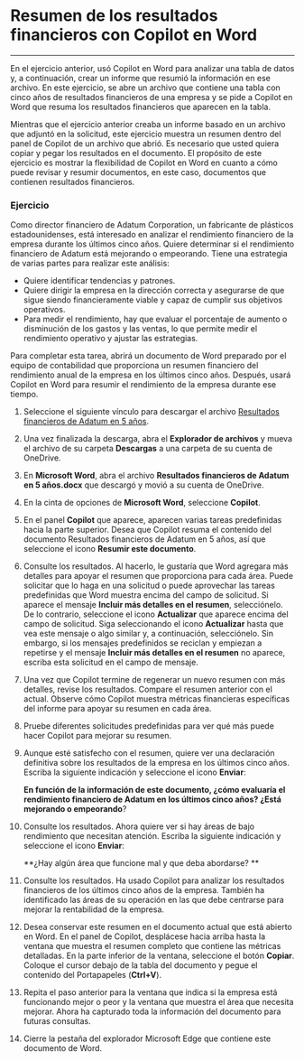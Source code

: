 # Resumen de los resultados financieros con Copilot en Word
---
En el ejercicio anterior, usó Copilot en Word para analizar una tabla de datos y, a continuación, crear un informe que resumió la información en ese archivo. En este ejercicio, se abre un archivo que contiene una tabla con cinco años de resultados financieros de una empresa y se pide a Copilot en Word que resuma los resultados financieros que aparecen en la tabla.

Mientras que el ejercicio anterior creaba un informe basado en un archivo que adjuntó en la solicitud, este ejercicio muestra un resumen dentro del panel de Copilot de un archivo que abrió. Es necesario que usted quiera copiar y pegar los resultados en el documento. El propósito de este ejercicio es mostrar la flexibilidad de Copilot en Word en cuanto a cómo puede revisar y resumir documentos, en este caso, documentos que contienen resultados financieros.

### Ejercicio

Como director financiero de Adatum Corporation, un fabricante de plásticos estadounidenses, está interesado en analizar el rendimiento financiero de la empresa durante los últimos cinco años. Quiere determinar si el rendimiento financiero de Adatum está mejorando o empeorando. Tiene una estrategia de varias partes para realizar este análisis:

 -  Quiere identificar tendencias y patrones.
 -  Quiere dirigir la empresa en la dirección correcta y asegurarse de que sigue siendo financieramente viable y capaz de cumplir sus objetivos operativos.
 -  Para medir el rendimiento, hay que evaluar el porcentaje de aumento o disminución de los gastos y las ventas, lo que permite medir el rendimiento operativo y ajustar las estrategias.

Para completar esta tarea, abrirá un documento de Word preparado por el equipo de contabilidad que proporciona un resumen financiero del rendimiento anual de la empresa en los últimos cinco años. Después, usará Copilot en Word para resumir el rendimiento de la empresa durante ese tiempo.

1.  Seleccione el siguiente vínculo para descargar el archivo [Resultados financieros de Adatum en 5 años](https://go.microsoft.com/fwlink/?linkid=2268923).
2.  Una vez finalizada la descarga, abra el **Explorador de archivos** y mueva el archivo de su carpeta **Descargas** a una carpeta de su cuenta de OneDrive.
3.  En **Microsoft Word**, abra el archivo **Resultados financieros de Adatum en 5 años.docx** que descargó y movió a su cuenta de OneDrive.
4.  En la cinta de opciones de **Microsoft Word**, seleccione **Copilot**.
5.  En el panel **Copilot** que aparece, aparecen varias tareas predefinidas hacia la parte superior. Desea que Copilot resuma el contenido del documento Resultados financieros de Adatum en 5 años, así que seleccione el icono **Resumir este documento**.
6.  Consulte los resultados. Al hacerlo, le gustaría que Word agregara más detalles para apoyar el resumen que proporciona para cada área. Puede solicitar que lo haga en una solicitud o puede aprovechar las tareas predefinidas que Word muestra encima del campo de solicitud. Si aparece el mensaje **Incluir más detalles en el resumen**, selecciónelo. De lo contrario, seleccione el icono **Actualizar** que aparece encima del campo de solicitud. Siga seleccionando el icono **Actualizar** hasta que vea este mensaje o algo similar y, a continuación, selecciónelo. Sin embargo, si los mensajes predefinidos se reciclan y empiezan a repetirse y el mensaje **Incluir más detalles en el resumen** no aparece, escriba esta solicitud en el campo de mensaje.
7.  Una vez que Copilot termine de regenerar un nuevo resumen con más detalles, revise los resultados. Compare el resumen anterior con el actual. Observe cómo Copilot muestra métricas financieras específicas del informe para apoyar su resumen en cada área.
8.  Pruebe diferentes solicitudes predefinidas para ver qué más puede hacer Copilot para mejorar su resumen.
9.  Aunque esté satisfecho con el resumen, quiere ver una declaración definitiva sobre los resultados de la empresa en los últimos cinco años. Escriba la siguiente indicación y seleccione el icono **Enviar**:
    
    **En función de la información de este documento, ¿cómo evaluaría el rendimiento financiero de Adatum en los últimos cinco años? ¿Está mejorando o empeorando**?
10. Consulte los resultados. Ahora quiere ver si hay áreas de bajo rendimiento que necesitan atención. Escriba la siguiente indicación y seleccione el icono **Enviar**:

    **¿Hay algún área que funcione mal y que deba abordarse? **
11. Consulte los resultados. Ha usado Copilot para analizar los resultados financieros de los últimos cinco años de la empresa. También ha identificado las áreas de su operación en las que debe centrarse para mejorar la rentabilidad de la empresa.
12. Desea conservar este resumen en el documento actual que está abierto en Word. En el panel de Copilot, desplácese hacia arriba hasta la ventana que muestra el resumen completo que contiene las métricas detalladas. En la parte inferior de la ventana, seleccione el botón **Copiar**. Coloque el cursor debajo de la tabla del documento y pegue el contenido del Portapapeles (**Ctrl+V**).
13. Repita el paso anterior para la ventana que indica si la empresa está funcionando mejor o peor y la ventana que muestra el área que necesita mejorar. Ahora ha capturado toda la información del documento para futuras consultas.
14. Cierre la pestaña del explorador Microsoft Edge que contiene este documento de Word.
